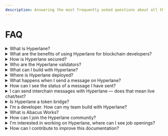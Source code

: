 ```yaml
---
description: Answering the most frequently asked questions about all things Hyperlane
---
```


# FAQ

<details>

<summary>What is Hyperlane?</summary>

Hyperlane is the first universal and permissionless interoperability framework built for the modular blockchain stack.&#x20;

Anyone can [deploy-hyperlane.md](../deploy/deploy-hyperlane.md "mention") to any blockchain environment, whether it is a layer 1, rollup, or app-chain, allowing that chain to communicate seamlessly with any other chain on which Hyperlane has been deployed.

</details>

<details>

<summary>What are the benefits of using Hyperlane for blockchain developers?</summary>

Hyperlane offers benefits for both blockchain and dapp developers.

For blockchain developers, a Hyperlane deployment expands accessibility to users, assets, and valuable state from other connected blockchains on which Hyperlane has been deployed.

For dapp developers, Hyperlane provides seamless connectivity across multiple blockchains, allowing developers to create interchain network effects and liquidity and users to interact with applications from their preferred chain.

</details>

<details>

<summary>How is Hyperlane secured?</summary>

Hyperlane is secured by its modular security stack featuring [sovereign-consensus](../protocol/sovereign-consensus/ "mention") (ISMs). Developers can configure various pre-built ISMs, compose them with each other, or even create custom ISMs based on their application's needs.

A modular approach to security ensures that Hyperlane will continue to stay up to the latest industry advances in security models.

</details>

<details>

<summary>Who are the Hyperlane validators?</summary>

Hyperlane is secured with a modular security stack featuring [sovereign-consensus](../protocol/sovereign-consensus/ "mention") (ISMs).

There is no protocol-enshrined security model, let alone validator set.\
\
That said, most Hyperlane deployments are configured with a [#default-ism](glossary.md#default-ism "mention"), which specifies the security model to use if the message recipient has not specified an ISM override.\
\
See [security.md](security.md "mention") for more information

</details>

<details>

<summary>What can I build with Hyperlane?</summary>

Hyperlane's [messaging-api](../apis/messaging-api/ "mention") allows dapp developers to send arbitrary bytes between smart contracts on different chains. This can be used to create interchain applications, dapps which span multiple chains.

For inspiration, take a look at some of the pre-built applications built on top of Hyperlane, including:

* The [warp-api.md](../apis-and-sdks/warp-api.md "mention"), which lets users move tokens from one chain to another
* The [accounts.md](../apis-and-sdks/accounts.md "mention"), which lets users make interchain function calls
* The [query.md](../apis/query.md "mention"), which lets users make interchain view calls
* Other [examples.md](../build-with-hyperlane/examples.md "mention") built on top of Hyperlane

</details>

<details>

<summary>Where is Hyperlane deployed?</summary>

A list of known deployments can be found at [domains.md](domains.md "mention")

</details>

<details>

<summary>What happens when I send a message on Hyperlane?</summary>

See the [send.md](../apis/messaging-api/send.md "mention") and [receive.md](../apis/messaging-api/receive.md "mention") pages for more details

Summary:

1. An application calls the `dispatch()` function on the origin chain, inserting the message into the [messaging.md](../protocol/messaging.md "mention")'s Merkle tree.
2. Hyperlane [relayer.md](../protocol/agents/relayer.md "mention") observe the dispatched messages and assemble metadata for the recipient's Interchain Security Module (ISM)
3. A relayer delivers the message to the recipient by calling `Mailbox.process()`. The [messaging.md](../protocol/messaging.md "mention") verifies the message with the recipient’s ISM, and calls `recipient.handle()` to deliver the message.

</details>

<details>

<summary>How can I see the status of a message I have sent?</summary>

Paste an address or transaction hash into the search bar of the Hyperlane Message [explorer](../build-with-hyperlane/explorer/ "mention") to view details about a message’s status and history.

If the message has failed to send for some reason, there will be error messages indicating what may have gone wrong.\
\
See [troubleshooting.md](../build-with-hyperlane/troubleshooting.md "mention") for more information on how to debug an undelivered message

</details>

<details>

<summary>I can send interchain messages with Hyperlane — does that mean live chat/text?</summary>

Hyperlane is a protocol designed to allow smart contracts on different chains to interact with each other.

When we refer to message-passing, it’s the sending of arbitrary bytes between smart contracts rather than peer-to-peer or text messaging. There are several web3 projects that are suited to the chat use case; consider [XMTP](https://xmtp.org/) or [Push](https://push.org/) for this type of messaging.

</details>

<details>

<summary>Is Hyperlane a token bridge?</summary>

Not exactly. Hyperlane is a protocol that allows communication between blockchains.&#x20;

Token bridges are just one of many types of applications that can be built on top of Hyperlane!\
\
For more ideas what can be built on Hyperlane check out [#what-can-i-build-with-hyperlane](faq.md#what-can-i-build-with-hyperlane "mention")\


</details>

<details>

<summary>I’m a developer. How can my team build with Hyperlane?</summary>

If you’re reading this FAQ, you’ve found the docs — this is a great place to start! That said, we know that questions arise during implementation, and we’re happy to help you on your way.

The Hyperlane community is regularly active in the [Discord](http://discord.gg/hyperlane). Feedback from developers directly influences the product roadmap.

</details>

<details>

<summary>What is Abacus Works?</summary>

Abacus Works is the name of a legal identity working on Hyperlane.

You may encounter some references to Abacus in older posts and repositories. Hyperlane rebranded from Abacus to Hyperlane in Fall 2022.

</details>

<details>

<summary>How can I join the Hyperlane community?</summary>

You join the [Discord](http://discord.gg/hyperlane) or follow Hyperlane [Twitter](http://twitter.com/hyperlane\_xyz) where you can find a growing community of developers and enthusiasts to chat about the interchain future.

</details>

<details>

<summary>I'm interested in working on Hyperlane, where can I see job openings?</summary>

Share the excitement for all things interchain. Check out Abacus Works [job openings](https://jobs.lever.co/Hyperlane)!

</details>

<details>

<summary>How can I contribute to improve this documentation?</summary>

You can make a PR to edit this documentation directly via the [docs repo](https://github.com/hyperlane-xyz/docs)

</details>
